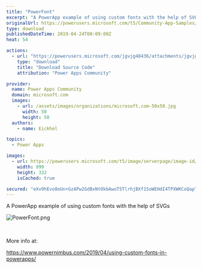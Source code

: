 ```yaml
---
title: "PowerFont"
excerpt: "A PowerApp example of using custom fonts with the help of SVGs More info at: https://www.powernimbus.com/2019/04/using-custom-fonts-in-powerapps/"
originalUrl: https://powerusers.microsoft.com/t5/Community-App-Samples/PowerFont/td-p/272163
type: download
publishedDateTime: 2019-04-24T00:09:00Z
heat: 54

actions:
  - url: "https://powerusers.microsoft.com/jgvjg48436/attachments/jgvjg48436/AppFeedbackGallery/173/2/PowerFont.msapp"
    type: "download"
    title: "Download Source Code"
    attribution: "Power Apps Community"

provider:
  name: Power Apps Community
  domain: microsoft.com
  images:
    - url: /assets/images/organizations/microsoft.com-50x50.jpg
      width: 50
      height: 50
  authors:
    - name: Eickhel

topics:
  - Power Apps

images:
  - url: https://powerusers.microsoft.com/t5/image/serverpage/image-id/180102iCD205EC4F2E81A49/image-size/large?v=1.0&px=999
    width: 999
    height: 332
    isCached: true

secured: "eXv9hEvo8oUn+GzAPw2GdBxNtOkbAwoT5TlrhjBXf15oWEHdI4TPXWKCoQapT2jXMOqbUgD2dNdP2utqdjJ4rCZWFhS1qS90cdWR/QCcTFncLUjGECHyFI0zJJQw4Pr9xwoXrl9oL8g+3SPeeFjQvv1m58u66hctnw5YfXDnhen0o3DUDIZnWpvLzmGhg2TXcPq/+PH8RSevomDX9RXhEbJp7Ek1DQrJxTX509YYPXj7AoiYby3pfpsxOMsJdnRTexteO7dy2g6i4uNgLeV2WDy6Sv2RLeO1upmFThwefFsu2wul/DTEL3oOJmLy79rl1MAJ+tM6eoUCMiEosGpXQDbrOb2eYsdrUArDwt34Hrwmx+wZYihB0+ig+BKMzzZuUNu4cSDpm3i72ZW/aGkKnQ==;KRScbVrxbNKA8rSnI5e3kw=="
---
```

<p>A PowerApp example of using custom fonts with the help of SVGs</p>
<p><span class="lia-inline-image-display-wrapper lia-image-align-inline" image-alt="PowerFont.png" style="width: 999px;"><img src="https://powerusers.microsoft.com/t5/image/serverpage/image-id/62248iA6573B46FDEE4CFA/image-size/large?v=1.0&amp;px=999" title="PowerFont.png" alt="PowerFont.png" li-image-url="https://powerusers.microsoft.com/t5/image/serverpage/image-id/62248iA6573B46FDEE4CFA?v=1.0" li-image-display-id="'62248iA6573B46FDEE4CFA'" li-message-uid="'272163'" li-messages-message-image="true" li-bindable="" class="lia-media-image" tabindex="0" li-bypass-lightbox-when-linked="true" li-use-hover-links="false"></span></p>
<p>&nbsp;</p>
<p>More info at:</p>
<p><a href="https://www.powernimbus.com/2019/04/using-custom-fonts-in-powerapps/" target="_self" rel="nofollow noopener noreferrer">https://www.powernimbus.com/2019/04/using-custom-fonts-in-powerapps/</a></p>

